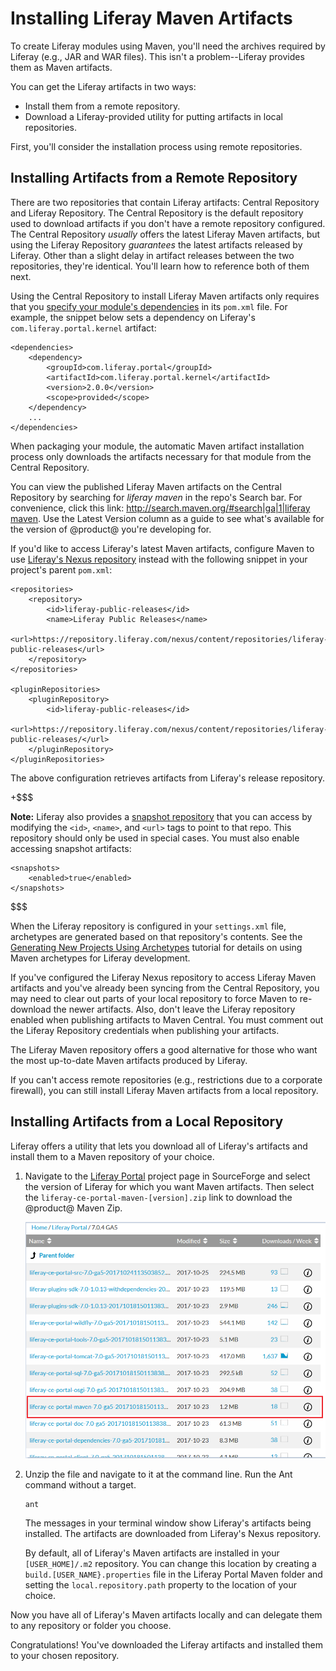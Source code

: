 # Installing Liferay Maven Artifacts [](id=installing-liferay-maven-artifacts)

To create Liferay modules using Maven, you'll need the archives required by
Liferay (e.g., JAR and WAR files). This isn't a problem--Liferay provides
them as Maven artifacts. 

You can get the Liferay artifacts in two ways: 

- Install them from a remote repository. 
- Download a Liferay-provided utility for putting artifacts in local
  repositories. 

First, you'll consider the installation process using remote repositories.

## Installing Artifacts from a Remote Repository [](id=installing-artifacts-from-a-remote-repository)

There are two repositories that contain Liferay artifacts: Central Repository
and Liferay Repository. The Central Repository is the default repository used to
download artifacts if you don't have a remote repository configured. The Central
Repository *usually* offers the latest Liferay Maven artifacts, but using the
Liferay Repository *guarantees* the latest artifacts released by Liferay. Other
than a slight delay in artifact releases between the two repositories, they're
identical. You'll learn how to reference both of them next.

Using the Central Repository to install Liferay Maven artifacts only requires
that you 
[specify your module's dependencies](/develop/tutorials/-/knowledge_base/7-1/configuring-dependencies) 
in its `pom.xml` file. For example, the snippet below sets a dependency on
Liferay's `com.liferay.portal.kernel` artifact:

    <dependencies>
        <dependency>
            <groupId>com.liferay.portal</groupId>
            <artifactId>com.liferay.portal.kernel</artifactId>
            <version>2.0.0</version>
            <scope>provided</scope>
        </dependency>
        ...
    </dependencies>

When packaging your module, the automatic Maven artifact installation process
only downloads the artifacts necessary for that module from the Central
Repository. 

You can view the published Liferay Maven artifacts on the Central Repository by
searching for *liferay maven* in the repo's Search bar. For convenience, click
this link: [http://search.maven.org/#search|ga|1|liferay maven](http://search.maven.org/#search|ga|1|liferay%20maven).
Use the Latest Version column as a guide to see what's available for the version
of @product@ you're developing for.

If you'd like to access Liferay's latest Maven artifacts, configure Maven to use 
[Liferay's Nexus repository](https://repository.liferay.com) instead with the
following snippet in your project's parent `pom.xml`:

    <repositories>
        <repository>
            <id>liferay-public-releases</id>
            <name>Liferay Public Releases</name>
            <url>https://repository.liferay.com/nexus/content/repositories/liferay-public-releases</url>
        </repository>
    </repositories>
	  
	<pluginRepositories>
        <pluginRepository>
            <id>liferay-public-releases</id>
            <url>https://repository.liferay.com/nexus/content/repositories/liferay-public-releases/</url>
        </pluginRepository>
    </pluginRepositories>

The above configuration retrieves artifacts from Liferay's release repository.

+$$$

**Note:** Liferay also provides a
[snapshot repository](https://repository.liferay.com/nexus/content/repositories/liferay-public-snapshots/)
that you can access by modifying the `<id>`, `<name>`, and `<url>` tags to
point to that repo. This repository should only be used in special cases. You
must also enable accessing snapshot artifacts:

    <snapshots>
        <enabled>true</enabled>
    </snapshots>

$$$

When the Liferay repository is configured in your `settings.xml` file,
archetypes are generated based on that repository's contents. See the
[Generating New Projects Using Archetypes](/develop/tutorials/-/knowledge_base/7-1/generating-new-projects-using-archetypes)
tutorial for details on using Maven archetypes for Liferay development.

If you've configured the Liferay Nexus repository to access Liferay
Maven artifacts and you've already been syncing from the Central Repository,
you may need to clear out parts of your local repository to force Maven to
re-download the newer artifacts. Also, don't leave the Liferay repository
enabled when publishing artifacts to Maven Central. You must comment out the
Liferay Repository credentials when publishing your artifacts.

The Liferay Maven repository offers a good alternative for those who want the
most up-to-date Maven artifacts produced by Liferay. 

If you can't access remote repositories (e.g., restrictions due to a corporate
firewall), you can still install Liferay Maven artifacts from a local
repository.

## Installing Artifacts from a Local Repository [](id=installing-artifacts-from-a-local-repository)

Liferay offers a utility that lets you download all of Liferay's artifacts and
install them to a Maven repository of your choice.

1.  Navigate to the [Liferay Portal](https://sourceforge.net/projects/lportal/files/Liferay%20Portal/)
    project page in SourceForge and select the version of Liferay for which you
    want Maven artifacts. Then select the
    `liferay-ce-portal-maven-[version].zip` link to download the @product@
    Maven Zip.

    ![Figure 1: After selecting the Liferay version, select the Liferay Portal Maven Zip file to download.](../../../images/maven-select-download.png)

2.  Unzip the file and navigate to it at the command line. Run the Ant command
    without a target.
    
        ant
    
    The messages in your terminal window show Liferay's artifacts being
    installed. The artifacts are downloaded from Liferay's Nexus repository.

    By default, all of Liferay's Maven artifacts are installed in your
    `[USER_HOME]/.m2` repository. You can change this location by creating a
    `build.[USER_NAME}.properties` file in the Liferay Portal Maven folder and
    setting the `local.repository.path` property to the location of your choice.

Now you have all of Liferay's Maven artifacts locally and can delegate them to
any repository or folder you choose.

Congratulations! You've downloaded the Liferay artifacts and installed them to
your chosen repository.
